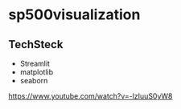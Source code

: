 # sp500visualization


## TechSteck
- Streamlit
- matplotlib
- seaborn

https://www.youtube.com/watch?v=-lzIuuS0yW8
